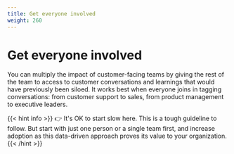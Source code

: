 ```yaml
---
title: Get everyone involved
weight: 260
---
```


# Get everyone involved

You can multiply the impact of customer-facing teams by giving the rest of the team to access to customer conversations and learnings that would have previously been siloed. It works best when everyone joins in tagging conversations: from customer support to sales, from product management to executive leaders.

{{< hint info >}}
:point_right: It's OK to start slow here. This is a tough guideline to follow. But start with just one person or a single team first, and increase adoption as this data-driven approach proves its value to your organization.
{{< /hint >}}
